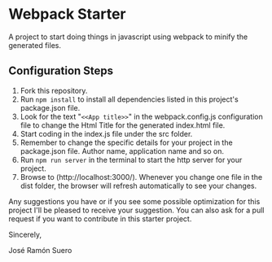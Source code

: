 # Webpack Starter
A project to start doing things in javascript using webpack to minify the generated files.

## Configuration Steps

1. Fork this repository.
2. Run `npm install` to install all dependencies listed in this project's package.json file.
3. Look for the text "`<<App title>>`" in the webpack.config.js configuration file to change the Html Title for the generated index.html file.
4. Start coding in the index.js file under the src folder.
5. Remember to change the specific details for your project in the package.json file. Author name, application name and so on.
6. Run `npm run server` in the terminal to start the http server for your project.
7. Browse to (http://localhost:3000/). Whenever you change one file in the dist folder, the browser will refresh automatically to see your changes.

Any suggestions you have or if you see some possible optimization for this project I'll be pleased to receive your suggestion. You can also ask for a pull request if you want to contribute in this starter project.

Sincerely,


José Ramón Suero